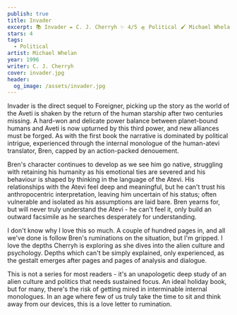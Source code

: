```yaml
---
publish: true
title: Invader
excerpt: 📚 Invader ✒️ C. J. Cherryh ✨ 4/5 🛸 Political 🖌️ Michael Whelan
stars: 4
tags:
  - Political
artist: Michael Whelan
year: 1996
writer: C. J. Cherryh
cover: invader.jpg
header:
  og_image: /assets/invader.jpg
---
```

Invader is the direct sequel to Foreigner, picking up the story as the world of the Aveti is shaken by the return of the human starship after two centuries missing. A hard-won and delicate power balance between planet-bound humans and Aveti is now upturned by this third power, and new alliances must be forged. As with the first book the narrative is dominated by political intrigue, experienced through the internal monologue of the human-atevi translator, Bren, capped by an action-packed denouement.

Bren's character continues to develop as we see him go native, struggling with retaining his humanity as his emotional ties are severed and his behaviour is shaped by thinking in the language of the Atevi. His relationships with the Atevi feel deep and meaningful, but he can't trust his anthropocentric interpretation, leaving him uncertain of his status; often vulnerable and isolated as his assumptions are laid bare. Bren yearns for, but will never truly understand the Atevi - he can't feel it, only build an outward facsimile as he searches desperately for understanding.

I don't know why I love this so much. A couple of hundred pages in, and all we've done is follow Bren's ruminations on the situation, but I'm gripped. I love the depths Cherryh is exploring as she dives into the alien culture and psychology. Depths which can't be simply explained, only experienced, as the gestalt emerges after pages and pages of analysis and dialogue.

This is not a series for most readers - it's an unapologetic deep study of an alien culture and politics that needs sustained focus. An ideal holiday book, but for many, there's the risk of getting mired in interminable internal monologues. In an age where few of us truly take the time to sit and think away from our devices, this is a love letter to rumination.